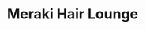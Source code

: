 ---
title: "Meraki Hair Lounge"
url: /minneapolis/meraki-hair-lounge-glenwood-avenue/
shop: Friseur
---